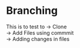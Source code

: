 # Branching
This is to test to
-> Clone <br>
-> Add Files using commmit <br>
-> Adding changes in files <br>

